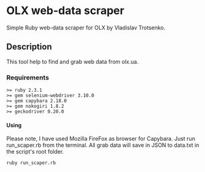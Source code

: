 # OLX web-data scraper
Simple Ruby web-data scraper for OLX by Vladislav Trotsenko.

## Description
This tool help to find and grab web data from olx.ua.

### Requirements
```
>= ruby 2.3.1
>= gem selenium-webdriver 3.10.0
>= gem capybara 2.18.0
>= gem nokogiri 1.8.2
>= geckodriver 0.20.0
```

#### Using
Please note, I have used Mozilla FireFox as browser for Capybara. Just run run_scaper.rb from the terminal.
All grab data will save in JSON to data.txt in the script's root folder.
```
ruby run_scaper.rb
```